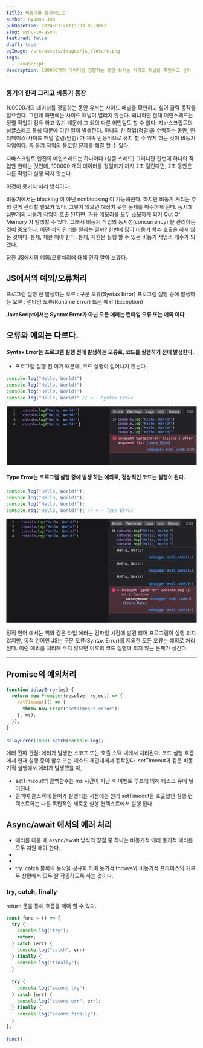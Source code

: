 ```yaml
---
title: 비동기를 동기식으로
author: Hyunsu Joo
pubDatetime: 2024-03-29T15:33:05.569Z
slug: sync-to-async
featured: false
draft: true
ogImage: /src/assets/images/js_closure.png
tags:
  - JavaScript
description: 100000개의 데이터를 정렬하는 동안 유저는 사이드 패널을 확인하고 싶어
---
```


### 동기의 한계 그리고 비동기 등장

100000개의 데이터를 정렬하는 동안 유저는 사이드 패널을 확인하고 싶어
클릭 동작을 일으킨다. 그런데 화면에는 사이드 패널이 열리지 않는다.
왜냐하면 현재 메인스레드는 정렬 작업이 점유 하고 있기 때문에 그 외의 다른 어떤일도 할 수 없다.
자바스크립트의 싱글스레드 특성 때문에 이런 일이 발생한다.
하나의 긴 작업(정렬)을 수행하는 동안, 인터페이스(사이드 패널 열림/닫힘) 가 계속 반응적으로 유지 할 수 있게 하는 것이
비동기 작업이다. 즉 동기 작업의 블로킹 문제를 해결 할 수 있다.

자바스크립트 엔진의 메인스레드는 하나이다 (싱글 스레드) 그러니깐 한번에 하나의 작업만 한다는 것인데,
100000 개의 데이터를 정렬하기 까지 2초 걸린다면, 2초 동안은 다른 작업이 실행 되지 않는다.

이것이 동기식 처리 방식이다.

비동기에서는 blocking 이 아닌 nonblocking 이 가능해진다.
하지만 비동기 처리는 주의 깊게 관리할 필요가 있다. 그렇지 않으면 예상치 못한 문제를 마주하게 된다.
동시에 십만개의 비동기 작업이 호출 된다면, 가용 메모리를 모두 소모하게 되어 Out Of Memory 가 발생할 수 있다.
그래서 비동기 작업의 동시성(concurrency) 을 관리하는 것이 중요하다.
어떤 식의 관리를 말하는 걸까?
한번에 많이 비동기 함수 호출을 하지 않는 것이다. 통제, 제한 해야 한다.
통제, 제한은 실행 할 수 있는 비동기 작업의 개수가 되겠다.

잠깐 JS에서의 예외/오류처리에 대해 먼저 알아 보겠다.

## JS에서의 예외/오류처리

프로그램 실행 전 발생하는 오류 : 구문 오류(Syntax Error)
프로그램 실행 중에 발생하는 오류 : 런타임 오류(Runtime Error) 또는 예외 (Exception)

**JavaScript에서는 Syntax Error가 아닌 모든 에러는 런타임 오류 또는 예외 이다.**

## 오류와 예외는 다르다.

#### Syntax Error는 프로그램 실행 전에 발생하는 오류로, 코드를 실행하기 전에 발생한다.

- 프로그램 실행 전 이기 때문에, 코드 실행이 일어나지 않는다.

```javascript
console.log("Hello, World!")
console.log("Hello, World!")
console.log("Hello, World!")
console.log("Hello, World!" // <-- Syntax Error

```

![syntax_error.png](img_2.png)

#### Type Error는 프로그램 실행 중에 발생 하는 **예외**로, 정상적인 코드는 실행이 된다.

```javascript
console.log("Hello, World!");
console.log("Hello, World!");
console.log("Hello, World!");
console.rog("Hello, World!"); // <-- Type Error
```

![type_error.png](img_1.png)

정적 언어 에서는 위와 같은 타입 에러는 컴파일 시점에 발견 되어 프로그램이 실행 되지 않지만, 동적 언어인 JS는 구문 오류(Syntax Error)를 제외한 모든 오류는 예외로 처리 된다.
이런 예외를 처리해 주지 않으면 이후의 코드 실행이 되지 않는 문제가 생긴다.

---

## Promise의 예외처리

```javascript
function delayError(ms) {
  return new Promise((resolve, reject) => {
    setTimeout(() => {
      throw new Error("setTimeout error");
    }, ms);
  });
}

delayError(1000).catch(console.log);
```

에러 전파 관점: 에러가 발생한 스코프 또는 호출 스택 내에서 처리된다. 코드 실행 흐름에서 현재 실행 중이 함수 또는 메소드 체인내에서 동작한다.
setTimeout과 같은 비동기적 실행에서 에러가 발생했을 때,

- setTimeout의 콜백함수는 ms 시간이 지난 후 이벤트 루프에 의해 태스크 큐에 넣어진다.
- 콜백이 콜스택에 들어가 실행되는 시점에는 원래 setTimeout을 호출했던 실행 컨텍스트와는 다른 독립적인 새로운 실행 컨텍스트에서 실행 된다.

## Async/await 에서의 에러 처리

- 에러를 다룰 때 async/await 방식의 장점 중 하나는 비동기적 에러 동기적 에러를 모두 지원 해야 한다.
-
-
- try..catch 블록의 동작을 정규화 하여 동기적 throws와 비동기적 프라미스의 거부 두 상황에서 모두 잘 작동하도록 하는 것이다.

### try, catch, finally

return 문을 통해 흐름을 제어 할 수 있다.

```javascript
const func = () => {
  try {
    console.log("try");
    return;
  } catch (err) {
    console.log("catch", err);
  } finally {
    console.log("finally");
  }

  try {
    console.log("second try");
  } catch (err) {
    console.log("second err", err);
  } finally {
    console.log("second finally");
  }
};

func();
```

